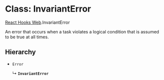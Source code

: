 # Class: InvariantError

[React Hooks Web](../modules/React_Hooks_Web.md).InvariantError

An error that occurs when a task violates a logical condition that is assumed to be true at all times.

## Hierarchy

- `Error`

  ↳ **`InvariantError`**
